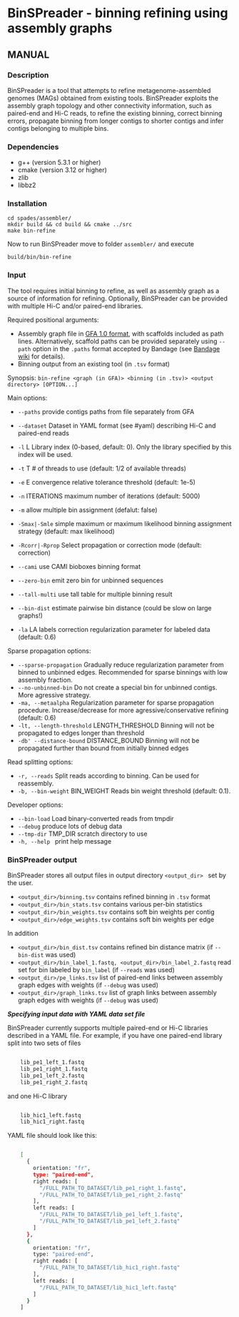 # BinSPreader - binning refining using assembly graphs

## MANUAL

### Description

BinSPreader is a tool that attempts to refine metagenome-assembled genomes (MAGs) obtained from existing tools. BinSPreader exploits the assembly graph topology and other connectivity information, such as paired-end and Hi-C reads, to refine the existing binning, correct binning errors, propagate binning from longer contigs to shorter contigs and infer contigs belonging to multiple bins.

### Dependencies

-   g++ (version 5.3.1 or higher)
-   cmake (version 3.12 or higher)
-   zlib
-   libbz2

### Installation 

``` 
cd spades/assembler/
mkdir build && cd build && cmake ../src
make bin-refine
```
Now to run BinSPreader move to folder `assembler/` and execute 

`build/bin/bin-refine`

### Input

The tool requires initial binning to refine, as well as assembly graph as a source of information for refining. Optionally, BinSPreader can be provided with multiple Hi-C and/or paired-end libraries.

Required positional arguments: 

- Assembly graph file in [GFA 1.0 format](https://github.com/GFA-spec/GFA-spec/blob/master/GFA1.md), with scaffolds included as path lines. Alternatively, scaffold paths can be provided separately using `--path` option in the `.paths` format accepted by Bandage (see [Bandage wiki](https://github.com/rrwick/Bandage/wiki/Graph-paths) for details). 
- Binning output from an existing tool (in `.tsv` format)

Synopsis: `bin-refine <graph (in GFA)> <binning (in .tsv)> <output directory> [OPTION...]`

Main options:

- `--paths` provide contigs paths from file separately from GFA
- `--dataset` Dataset in YAML format (see #yaml) describing Hi-C and paired-end reads

- `-l` L Library index (0-based, default: 0). Only the library specified by this index will be used.
- `-t` T # of threads to use (default: 1/2 of available threads)
- `-e` E convergence relative tolerance threshold (default: 1e-5)
- `-n` ITERATIONS maximum number of iterations (default: 5000)
- `-m` allow multiple bin assignment (defalut: false)
- `-Smax|-Smle` simple maximum or maximum likelihood binning assignment strategy (default: max likelihood)
- `-Rcorr|-Rprop` Select propagation or correction mode (default: correction)
- `--cami` use CAMI bioboxes binning format
- `--zero-bin` emit zero bin for unbinned sequences
- `--tall-multi` use tall table for multiple binning result
- `--bin-dist` estimate pairwise bin distance (could be slow on large graphs!)
- `-la` LA labels correction regularization parameter for labeled data (default: 0.6)

Sparse propagation options:
- `--sparse-propagation` Gradually reduce regularization parameter from binned to unbinned edges. Recommended for sparse binnings with low assembly fraction.
- `--no-unbinned-bin` Do not create a special bin for unbinned contigs. More agressive strategy.
- `-ma, --metaalpha` Regularization parameter for sparse propagation procedure. Increase/decrease for more agressive/conservative refining (default: 0.6)
- `-lt, --length-threshold` LENGTH_THRESHOLD Binning will not be propagated to edges longer than threshold
- `-db' --distance-bound` DISTANCE_BOUND Binning will not be propagated further than bound from initially binned edges

Read splitting options:
- `-r, --reads` Split reads according to binning. Can be used for reassembly.
- `-b, --bin-weight` BIN_WEIGHT Reads bin weight threshold (default: 0.1).

Developer options:
- `--bin-load` Load binary-converted reads from tmpdir
- `--debug` produce lots of debug data
- `--tmp-dir` TMP_DIR scratch directory to use
- `-h, --help ` print help message

### BinSPreader output

BinSPreader stores all output files in output directory `<output_dir> ` set by the user.

- `<output_dir>/binning.tsv` contains refined binning in `.tsv` format
- `<output_dir>/bin_stats.tsv` contains various per-bin statistics
- `<output_dir>/bin_weights.tsv` contains soft bin weights per contig
- `<output_dir>/edge_weights.tsv` contains soft bin weights per edge

In addition

- `<output_dir>/bin_dist.tsv` contains refined bin distance matrix (if `--bin-dist` was used)
- `<output_dir>/bin_label_1.fastq, <output_dir>/bin_label_2.fastq` read set for bin labeled by `bin_label` (if `--reads` was used)
- `<output_dir>/pe_links.tsv` list of paired-end links between assembly graph edges with weights (if `--debug` was used)
- `<output_dir>/graph_links.tsv` list of graph links between assembly graph edges with weights (if `--debug` was used)

<a name="yaml"></a>
**_Specifying input data with YAML data set file_**

BinSPreader currently supports multiple paired-end or Hi-C libraries described in a YAML file. For example, if you have one paired-end library split into two sets of files

``` bash

    lib_pe1_left_1.fastq
    lib_pe1_right_1.fastq
    lib_pe1_left_2.fastq
    lib_pe1_right_2.fastq
```

and one Hi-C library

``` bash

    lib_hic1_left.fastq
    lib_hic1_right.fastq
```

YAML file should look like this:

``` bash

    [
      {
        orientation: "fr",
        type: "paired-end",
        right reads: [
          "/FULL_PATH_TO_DATASET/lib_pe1_right_1.fastq",
          "/FULL_PATH_TO_DATASET/lib_pe1_right_2.fastq" 
        ],
        left reads: [
          "/FULL_PATH_TO_DATASET/lib_pe1_left_1.fastq",
          "/FULL_PATH_TO_DATASET/lib_pe1_left_2.fastq" 
        ]
      },
      {
        orientation: "fr",
        type: "paired-end",
        right reads: [
          "/FULL_PATH_TO_DATASET/lib_hic1_right.fastq" 
        ],
        left reads: [
          "/FULL_PATH_TO_DATASET/lib_hic1_left.fastq"
        ]
      }
    ]
```